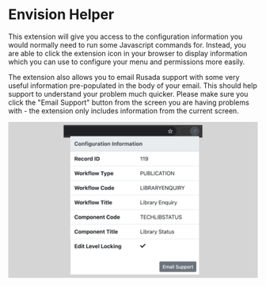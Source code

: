 # Envision Helper

This extension will give you access to the configuration information you would normally need to run some Javascript commands for. Instead, you are able to click the extension icon in your browser to display information which you can use to configure your menu and permissions more easily.

The extension also allows you to email Rusada support with some very useful information pre-populated in the body of your email. This should help support to understand your problem much quicker. Please make sure you click the "Email Support" button from the screen you are having problems with - the extension only includes information from the current screen.

![screenshot](images/screenshot.png)
